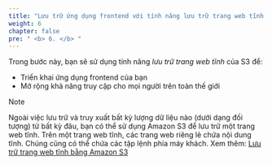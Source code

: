 ```yaml
---
title: "Lưu trữ ứng dụng frontend với tính năng lưu trữ trang web tĩnh của S3"
weight: 6
chapter: false
pre: " <b> 6. </b> "
---
```


Trong bước này, bạn sẽ sử dụng tính năng _lưu trữ trang web tĩnh_ của S3 để:

- Triển khai ứng dụng frontend của bạn
- Mở rộng khả năng truy cập cho mọi người trên toàn thế giới

> [!NOTE]
> Ngoài việc lưu trữ và truy xuất bất kỳ lượng dữ liệu nào (dưới dạng đối tượng) từ bất kỳ đâu, bạn có thể sử dụng Amazon S3 để lưu trữ một trang web tĩnh. Trên một trang web tĩnh, các trang web riêng lẻ chứa nội dung tĩnh. Chúng cũng có thể chứa các tập lệnh phía máy khách.
> Xem thêm: [Lưu trữ trang web tĩnh bằng Amazon S3](https://docs.aws.amazon.com/AmazonS3/latest/userguide/WebsiteHosting.html)
